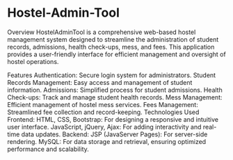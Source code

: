 # Hostel-Admin-Tool

Overview
HostelAdminTool is a comprehensive web-based hostel management system designed to streamline the administration of student records, admissions, health check-ups, mess, and fees. This application provides a user-friendly interface for efficient management and oversight of hostel operations.

Features
Authentication: Secure login system for administrators.
Student Records Management: Easy access and management of student information.
Admissions: Simplified process for student admissions.
Health Check-ups: Track and manage student health records.
Mess Management: Efficient management of hostel mess services.
Fees Management: Streamlined fee collection and record-keeping.
Technologies Used
Frontend:
HTML, CSS, Bootstrap: For designing a responsive and intuitive user interface.
JavaScript, jQuery, Ajax: For adding interactivity and real-time data updates.
Backend:
JSP (JavaServer Pages): For server-side rendering.
MySQL: For data storage and retrieval, ensuring optimized performance and scalability.
